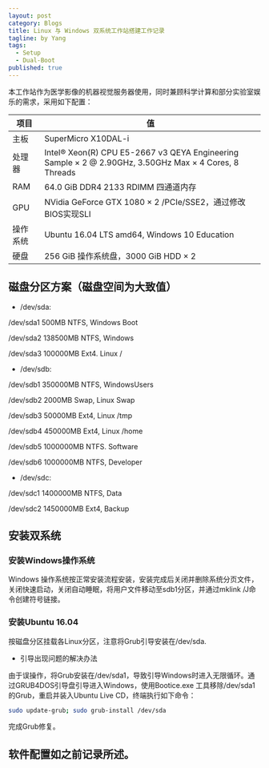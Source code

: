 ```yaml
---
layout: post
category: Blogs
title: Linux 与 Windows 双系统工作站搭建工作记录
tagline: by Yang
tags: 
  - Setup
  - Dual-Boot
published: true
---
```


本工作站作为医学影像的机器视觉服务器使用，同时兼顾科学计算和部分实验室娱乐的需求，采用如下配置：

<!--more-->

|项目|值|
|---|---|
|主板|SuperMicro X10DAL-i|
|处理器|Intel® Xeon(R) CPU E5-2667 v3 QEYA Engineering Sample × 2 @ 2.90GHz, 3.50GHz Max × 4 Cores, 8 Threads|
|RAM|64.0 GiB DDR4 2133 RDIMM 四通道内存|
|GPU|NVidia GeForce GTX 1080 × 2 /PCIe/SSE2，通过修改BIOS实现SLI|
|操作系统|Ubuntu 16.04 LTS amd64, Windows 10 Education|
|硬盘|256 GiB 操作系统盘，3000 GiB HDD × 2|

## 磁盘分区方案（磁盘空间为大致值）

* /dev/sda:

/dev/sda1	500MB NTFS, Windows Boot

/dev/sda2	138500MB NTFS, Windows

/dev/sda3	100000MB Ext4. Linux /

* /dev/sdb:

/dev/sdb1	350000MB NTFS, WindowsUsers

/dev/sdb2	2000MB Swap, Linux Swap

/dev/sdb3	50000MB Ext4, Linux /tmp

/dev/sdb4	450000MB Ext4, Linux /home

/dev/sdb5	1000000MB NTFS. Software

/dev/sdb6	1000000MB NTFS, Developer

* /dev/sdc:

/dev/sdc1	1400000MB NTFS, Data

/dev/sdc2	1450000MB Ext4, Backup

## 安装双系统

### 安装Windows操作系统

Windows 操作系统按正常安装流程安装，安装完成后关闭并删除系统分页文件，关闭快速启动，关闭自动睡眠，将用户文件移动至sdb1分区，并通过mklink /J命令创建符号链接。

### 安装Ubuntu 16.04

按磁盘分区挂载各Linux分区，注意将Grub引导安装在/dev/sda.

* 引导出现问题的解决办法

由于误操作，将Grub安装在/dev/sda1，导致引导Windows时进入无限循环。通过GRUB4DOS引导盘引导进入Windows，使用Bootice.exe 工具移除/dev/sda1的Grub，重启并装入Ubuntu Live CD，终端执行如下命令：

```sh
sudo update-grub; sudo grub-install /dev/sda
```

完成Grub修复。

## 软件配置如之前记录所述。
